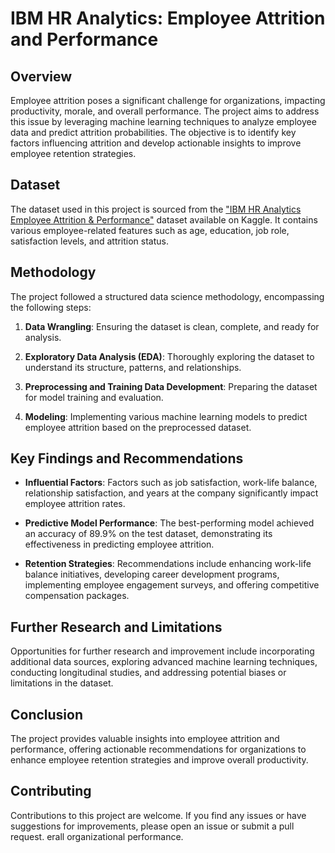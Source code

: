 # IBM HR Analytics: Employee Attrition and Performance

## Overview

Employee attrition poses a significant challenge for organizations, impacting productivity, morale, and overall performance. The project aims to address this issue by leveraging machine learning techniques to analyze employee data and predict attrition probabilities. The objective is to identify key factors influencing attrition and develop actionable insights to improve employee retention strategies.

## Dataset

The dataset used in this project is sourced from the ["IBM HR Analytics Employee Attrition & Performance"](https://www.kaggle.com/pavansubhasht/ibm-hr-analytics-attrition-dataset) dataset available on Kaggle. It contains various employee-related features such as age, education, job role, satisfaction levels, and attrition status.

## Methodology

The project followed a structured data science methodology, encompassing the following steps:

1. **Data Wrangling**: Ensuring the dataset is clean, complete, and ready for analysis.

2. **Exploratory Data Analysis (EDA)**: Thoroughly exploring the dataset to understand its structure, patterns, and relationships.

3. **Preprocessing and Training Data Development**: Preparing the dataset for model training and evaluation.

4. **Modeling**: Implementing various machine learning models to predict employee attrition based on the preprocessed dataset.

## Key Findings and Recommendations

- **Influential Factors**: Factors such as job satisfaction, work-life balance, relationship satisfaction, and years at the company significantly impact employee attrition rates.
  
- **Predictive Model Performance**: The best-performing model achieved an accuracy of 89.9% on the test dataset, demonstrating its effectiveness in predicting employee attrition.
  
- **Retention Strategies**: Recommendations include enhancing work-life balance initiatives, developing career development programs, implementing employee engagement surveys, and offering competitive compensation packages.

## Further Research and Limitations

Opportunities for further research and improvement include incorporating additional data sources, exploring advanced machine learning techniques, conducting longitudinal studies, and addressing potential biases or limitations in the dataset.

## Conclusion

The project provides valuable insights into employee attrition and performance, offering actionable recommendations for organizations to enhance employee retention strategies and improve overall productivity.

## Contributing

Contributions to this project are welcome. If you find any issues or have suggestions for improvements, please open an issue or submit a pull request.
erall organizational performance.